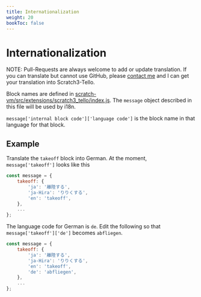 ```yaml
---
title: Internationalization
weight: 20
bookToc: false
---
```


# Internationalization

NOTE: Pull-Requests are always welcome to add or update translation. If you can translate but cannot use GitHub, please [contact me](../../contact/) and I can get your translation into Scratch3-Tello.


Block names are defined in [scratch-vm/src/extensions/scratch3_tello/index.js](https://github.com/kebhr/scratch3-tello/blob/master/scratch-vm/src/extensions/scratch3_tello/index.js). The `message` object described in this file will be used by i18n.

`message['internal block code']['language code']` is the block name in that language for that block.

## Example
Translate the `takeoff` block into German. At the moment, `message['takeoff']` looks like this

```javascript
const message = {
    takeoff: {
        'ja': '離陸する',
        'ja-Hira': 'りりくする',
        'en': 'takeoff',
    },
    ...
};
```

The language code for German is `de`. Edit the following so that `message['takeoff']['de']` becomes `abfliegen`.

```javascript
const message = {
    takeoff: {
        'ja': '離陸する',
        'ja-Hira': 'りりくする',
        'en': 'takeoff',
        'de': 'abfliegen',
    },
    ...
};
```

